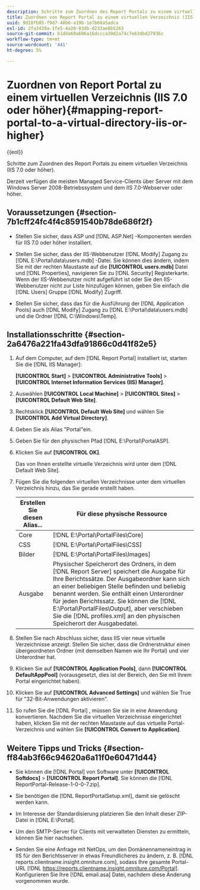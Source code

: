 ```yaml
---
description: Schritte zum Zuordnen des Report Portals zu einem virtuellen Verzeichnis (IIS 7.0 oder höher).
title: Zuordnen von Report Portal zu einem virtuellen Verzeichnis (IIS 7.0 oder höher)
uuid: 9d18fb85-f9d7-48b6-a19b-1e7b68a5adca
exl-id: 2fa3439a-1fe5-4a20-83db-d233ae8b5263
source-git-commit: b1dda69a606a16dccca30d2a74c7e63dbd27936c
workflow-type: tm+mt
source-wordcount: '441'
ht-degree: 5%

---
```


# Zuordnen von Report Portal zu einem virtuellen Verzeichnis (IIS 7.0 oder höher){#mapping-report-portal-to-a-virtual-directory-iis-or-higher}

{{eol}}

Schritte zum Zuordnen des Report Portals zu einem virtuellen Verzeichnis (IIS 7.0 oder höher).

Derzeit verfügen die meisten Managed Service-Clients über Server mit dem Windows Server 2008-Betriebssystem und dem IIS 7.0-Webserver oder höher.

## Voraussetzungen {#section-7b1cff24fc4f4c8591540b78de686f2f}

* Stellen Sie sicher, dass ASP und [!DNL ASP.Net] -Komponenten werden für IIS 7.0 oder höher installiert.
* Stellen Sie sicher, dass der IIS-Webbenutzer [!DNL Modify] Zugang zu [!DNL E:\Portal\data\users.mdb] -Datei. Sie können dies ändern, indem Sie mit der rechten Maustaste auf die **[!UICONTROL users.mdb]** Datei und [!DNL Properties], navigieren Sie zu [!DNL Security] Registerkarte. Wenn der IIS-Webbenutzer nicht aufgeführt ist oder Sie den IIS-Webbenutzer nicht zur Liste hinzufügen können, geben Sie einfach die [!DNL Users] Gruppe [!DNL Modify] Zugriff.

* Stellen Sie sicher, dass das für die Ausführung der [!DNL Application Pools] auch [!DNL Modify] Zugang zu [!DNL E:\Portal\data\users.mdb] und die Ordner [!DNL C:\Windows\Temp\].

## Installationsschritte {#section-2a6476a221fa43dfa91866c0d41f82e5}

1. Auf dem Computer, auf dem [!DNL Report Portal] installiert ist, starten Sie die [!DNL IIS Manager]:

   **[!UICONTROL Start]** > **[!UICONTROL Administrative Tools]** > **[!UICONTROL Internet Information Services (IIS) Manager]**.

1. Auswählen **[!UICONTROL Local Machine]** > **[!UICONTROL Sites]** > **[!UICONTROL Default Web Site]**.

1. Rechtsklick **[!UICONTROL Default Web Site]** und wählen Sie **[!UICONTROL Add Virtual Directory]**.

1. Geben Sie als Alias &quot;Portal&quot;ein.
1. Geben Sie für den physischen Pfad [!DNL E:\Portal\PortalASP].
1. Klicken Sie auf **[!UICONTROL OK]**.

   Das von Ihnen erstellte virtuelle Verzeichnis wird unter dem [!DNL Default Web Site].

1. Fügen Sie die folgenden virtuellen Verzeichnisse unter dem virtuellen Verzeichnis hinzu, das Sie gerade erstellt haben.

   | Erstellen Sie diesen Alias... | Für diese physische Ressource |
   |---|---|
   | Core | [!DNL E:\Portal\PortalFiles\Core] |
   | CSS | [!DNL E:\Portal\PortalFiles\CSS] |
   | Bilder | [!DNL E:\Portal\PortalFiles\Images] |
   | Ausgabe | Physischer Speicherort des Ordners, in dem [!DNL Report Server] speichert die Ausgabe für Ihre Berichtssätze. Der Ausgabeordner kann sich an einer beliebigen Stelle befinden und beliebig benannt werden. Sie enthält einen Unterordner für jeden Berichtssatz. Sie können die [!DNL E:\Portal\PortalFiles\Output], aber verschieben Sie die [!DNL profiles.xml] an den physischen Speicherort der Ausgabedatei. |

1. Stellen Sie nach Abschluss sicher, dass IIS vier neue virtuelle Verzeichnisse anzeigt. Stellen Sie sicher, dass die Ordnerstruktur einen übergeordneten Ordner (mit demselben Namen wie Ihr Portal) und vier Unterordner hat.
1. Klicken Sie auf **[!UICONTROL Application Pools]**, dann **[!UICONTROL DefaultAppPool]** (vorausgesetzt, dies ist der Bereich, den Sie mit Ihrem Portal eingerichtet haben).

1. Klicken Sie auf **[!UICONTROL Advanced Settings]** und wählen Sie True für &quot;32-Bit-Anwendungen aktivieren&quot;.
1. So rufen Sie die [!DNL Portal] , müssen Sie sie in eine Anwendung konvertieren. Nachdem Sie die virtuellen Verzeichnisse eingerichtet haben, klicken Sie mit der rechten Maustaste auf das virtuelle Portal-Verzeichnis und wählen Sie **[!UICONTROL Convert to Application]**.

## Weitere Tipps und Tricks {#section-ff84ab3f66c94620a6a11f0e60471d44}

* Sie können die [!DNL Portal] von Software unter **[!UICONTROL Softdocs]** > **[!UICONTROL Report Portal]**. Sie können die [!DNL ReportPortal-Release-1-0-0-7.zip].

* Sie benötigen die [!DNL ReportPortalSetup.xml], damit sie gelöscht werden kann.
* Im Interesse der Standardisierung platzieren Sie den Inhalt dieser ZIP-Datei in [!DNL E:\Portal].
* Um den SMTP-Server für Clients mit verwalteten Diensten zu ermitteln, können Sie hier nachsehen.
* Senden Sie eine Anfrage mit NetOps, um den Domänennameneintrag in IIS für den Berichtsserver in etwas Freundlicheres zu ändern, z. B. [!DNL reports.clientname.insight.omniture.com], sodass Ihre gesamte Portal-URL [!DNL https://reports.clientname.insight.omniture.com/Portal]. Konfigurieren Sie Ihre [!DNL email.asa] Datei, nachdem diese Änderung vorgenommen wurde.
